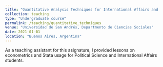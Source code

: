 ```yaml
---
title: "Quantitative Analysis Techniques for International Affairs and Political Science"
collection: teaching
type: "Undergraduate course"
permalink: /teaching/quantitative_techniques
venue: "Universidad de San Andrés, Departmento de Ciencias Sociales"
date: 2021-01-01
location: "Buenos Aires, Argentina"
---
```


As a teaching assistant for this asignature, I provided lessons on econometrics and Stata usage for Political Science and International Affairs students. 


